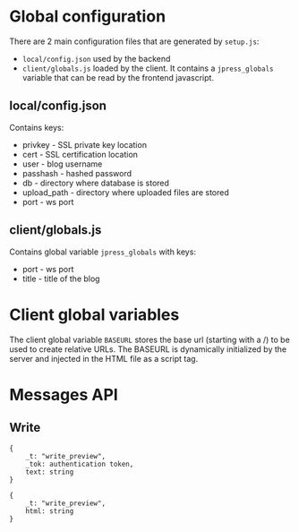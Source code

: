 # Global configuration

There are 2 main configuration files that are generated by `setup.js`:

* `local/config.json` used by the backend
* `client/globals.js` loaded by the client. It contains a `jpress_globals` variable that can be read by the frontend javascript.

## local/config.json

Contains keys:

* privkey - SSL private key location
* cert - SSL certification location
* user - blog username
* passhash - hashed password
* db - directory where database is stored
* upload_path - directory where uploaded files are stored
* port - ws port

## client/globals.js

Contains global variable `jpress_globals` with keys:

* port - ws port
* title - title of the blog

# Client global variables

The client global variable `BASEURL` stores the base url (starting with a /) to be used to create relative URLs. The BASEURL is dynamically initialized by the server and injected in the HTML file as a script tag.

# Messages API

## Write

```
{
    _t: "write_preview",
    _tok: authentication token,
    text: string
}

{
    _t: "write_preview",
    html: string
}
```